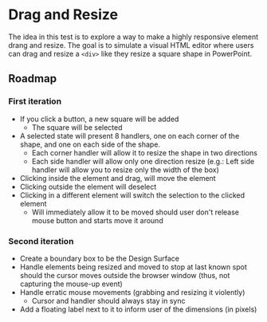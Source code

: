 # Drag and Resize
The idea in this test is to explore a way to make a highly responsive element drang and resize. The goal is to simulate a visual HTML editor where users can drag and resize a `<div>` like they resize a square shape in PowerPoint.

## Roadmap

### First iteration
- If you click a button, a new square will be added
  - The square will be selected
- A selected state will present 8 handlers, one on each corner of the shape, and one on each side of the shape.
  - Each corner handler will allow it to resize the shape in two directions
  - Each side handler will allow only one direction resize (e.g.: Left side handler will allow you to resize only the width of the box)
- Clicking inside the element and drag, will move the element
- Clicking outside the element will deselect
- Clicking in a different element will switch the selection to the clicked element
    - Will immediately allow it to be moved should user don't release mouse button and starts move it around

### Second iteration
- Create a boundary box to be the Design Surface
- Handle elements being resized and moved to stop at last known spot should the cursor moves outside the browser window (thus, not capturing the mouse-up event)
- Handle erratic mouse movements (grabbing and resizing it violently)
    - Cursor and handler should always stay in sync
- Add a floating label next to it to inform user of the dimensions (in pixels)